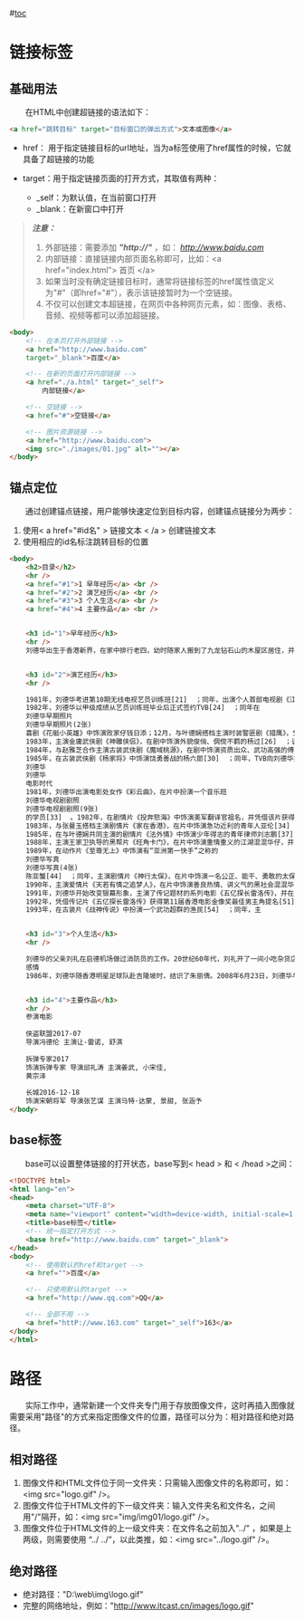 #[toc](链接标签)

# 链接标签
## 基础用法
&emsp;&emsp;在HTML中创建超链接的语法如下：

```html
<a href="跳转目标" target="目标窗口的弹出方式">文本或图像</a>
```

+ href： 用于指定链接目标的url地址，当为a标签使用了href属性的时候，它就具备了超链接的功能

+ target：用于指定链接页面的打开方式，其取值有两种：
  + _self：为默认值，在当前窗口打开
  + _blank：在新窗口中打开

> *__注意：__*
> 1. 外部链接：需要添加 *__"http://"__* ，如： *http://www.baidu.com*
> 2. 内部链接：直接链接内部页面名称即可，比如：&lt;a href="index.html"&gt; 首页 &lt;/a&gt;
> 3. 如果当时没有确定链接目标时，通常将链接标签的href属性值定义为"#"（即href="#"），表示该链接暂时为一个空链接。
> 4. 不仅可以创建文本超链接，在网页中各种网页元素，如：图像、表格、音频、视频等都可以添加超链接。

```html
<body>
    <!-- 在本页打开外部链接 -->
    <a href="http://www.baidu.com"
    target="_blank">百度</a>

    <!-- 在新的页面打开内部链接 -->
    <a href="./a.html" target="_self">
        内部链接</a>

    <!-- 空链接 -->
    <a href="#">空链接</a>

    <!-- 图片资源链接 -->
    <a href="http://www.baidu.com">
    <img src="./images/01.jpg" alt=""></a>
</body>
```

## 锚点定位
&emsp;&emsp;通过创建锚点链接，用户能够快速定位到目标内容，创建锚点链接分为两步：

1. 使用&lt; a href="#id名" &gt; 链接文本 &lt; /a &gt; 创建链接文本
2. 使用相应的id名标注跳转目标的位置

```html
<body>
    <h2>目录</h2>
    <hr />
    <a href="#1">1 早年经历</a> <br />
    <a href="#2">2 演艺经历</a> <br />
    <a href="#3">3 个人生活</a> <br />
    <a href="#4">4 主要作品</a> <br />


    <h3 id="1">早年经历</h3>
    <hr />
    刘德华出生于香港新界，在家中排行老四，幼时随家人搬到了九龙钻石山的木屋区居住，并和姐弟一起帮助家里打理卖稀饭的生意[17]  。1973年，刘德华随家人搬入香港蓝田邨第15座14楼[18]  。刘德华从黄大仙天主教小学毕业后升读可立中学[19]  。在可立中学读书期间，刘德华积极参加校内学校剧社的表演，在老师杜国威的指导下学习戏剧方面的知识。此外，他还参与包括编剧在内的幕后制作。刘德华在中五会考获得1B3D2E（中文读本A）的成绩。中六上学期后，他到香港电视广播有限公司的艺员训练班受训，从而开始了演艺之路[20]  。


    <h3 id="2">演艺经历</h3>
    <hr />

    1981年，刘德华考进第10期无线电视艺员训练班[21]  ；同年，出演个人首部电视剧《江湖再见》，在剧中饰演以贩卖妇女为生的小混混阿龙[22]  ；该剧获得美国电视节电视剧特别奖[23]  。
    1982年，刘德华以甲级成绩从艺员训练班毕业后正式签约TVB[24]  ；同年在
    刘德华早期照片
    刘德华早期照片(2张)
    喜剧《花艇小英雄》中饰演败家仔钱日添；12月，与叶德娴搭档主演时装警匪剧《猎鹰》，凭借卧底警察江大伟一角获得关注[25]  。
    1983年，主演金庸武侠剧《神雕侠侣》，在剧中饰演外貌俊俏、倜傥不羁的杨过[26]  ；该剧在香港播出后取得62点的收视纪录；同年，与黄日华、梁朝伟、苗侨伟、汤镇业组成“无线五虎将”[27]  。
    1984年，与赵雅芝合作主演古装武侠剧《魔域桃源》，在剧中饰演资质出众、武功高强的傅青云[28]  ；同年，与梁朝伟共同主演金庸武侠剧《鹿鼎记》，在剧中饰演英明果断的康熙[29]  。
    1985年，在古装武侠剧《杨家将》中饰演饶勇善战的杨六郎[30]  ；同年，TVB向刘德华提出加签五年的合约，刘德华因拒绝而被TVB雪藏400天[31-32]  。1986年，在邵逸夫的调解下，刘德华与TVB和解并签下合约；同年，主演古装剧《真命天子》。1988年，在出演了武侠剧《天狼劫》后，刘德华将演艺事业的重心转向影坛[32]  。
    刘德华
    刘德华
    电影时代
    1981年，刘德华出演电影处女作《彩云曲》，在片中扮演一个音乐班
    刘德华电视剧剧照
    刘德华电视剧剧照(9张)
    的学员[33]  。1982年，在剧情片《投奔怒海》中饰演美军翻译官祖名，并凭借该片获得第2届香港电影金像奖最佳新演员提名[33]  。
    1983年，与张曼玉搭档主演剧情片《家在香港》，在片中饰演急功近利的青年人亚伦[34]  ；同年，主演动作片《毁灭号地车》，在片中与一个越南少女演绎了一段爱情故事[35]  。1984年，在爱情片《停不了的爱》中饰演富家公子Eric[36]  。
    1985年，在与叶德娴共同主演的剧情片《法外情》中饰演少年得志的青年律师刘志鹏[37]  。1986年，主演科幻冒险片《魔翡翠》，在片中饰演冒险专家猎鹰一号，这也是他首度出演科幻题材的电影[38]  ；同年，出演喜剧片《最佳福星》，在片中饰演身手矫健的特警组警员蓝保[39]  。1987年，主演警匪片《肝胆相照》，在片中饰演亦正亦邪的犯罪集团成员阿定[40]  。
    1988年，主演王家卫执导的黑帮片《旺角卡门》，在片中饰演重情重义的江湖混混华仔，并凭借该片获得第8届香港电影金像奖最佳男主角奖提名[41]  ；同年，主演警匪片《猎鹰计划》，在片中饰演具有正义感的警员国华[42]  ；此外，他还再度与叶德娴合作，在剧情片《法内情》中与叶德娴饰演绎了一段母子情[43]  。
    1989年，在动作片《至尊无上》中饰演有“亚洲第一快手”之称的
    刘德华写真
    刘德华写真(4张)
    陈亚蟹[44]  ；同年，主演剧情片《神行太保》，在片中饰演一名公正、能干、勇敢的太保；此外，他还主演了动作片《人海孤鸿》，在片中饰演没有接受过良好教育的古惑仔沙士[45]  ；12月，与周润发共同主演动作片《赌神》，在片中饰演赌神高进的徒弟刀仔[46]  。
    1990年，主演爱情片《天若有情之追梦人》，在片中饰演善良热情、讲义气的黑社会混混华Dee[47]  ；同年，主演剧情片《至尊计状元才》；12月，与周星驰合作主演赌片《赌侠》，在片中饰演身怀绝技的陈刀仔[48]  。
    1991年，刘德华开始改变银幕形象，主演了传记题材的系列电影《五亿探长雷洛传》，并在片中首次诠释年龄跨度较大的人物，该系列中的两部作品《五亿探长雷洛传I雷老虎》、《五亿探长雷洛传2:父子情仇》在香港的累积票房达到5300万[49]  ；6月，主演犯罪题材的电影《至尊无上Ⅱ之永霸天下》；此外，他还主演了动作片《九一神雕侠侣》，该片是刘德华投资出品的首部电影作品[50]  。
    1992年，凭借传记片《五亿探长雷洛传》获得第11届香港电影金像奖最佳男主角提名[51]  ；8月，与王祖贤、叶德娴合作出演剧情片《庙街十二少》；11月，与林青霞、叶德娴共同主演古装片《绝代双骄》，在片中饰演聪明绝顶的小鱼儿[52]  ；同年，主演爱情片《九二神雕侠侣之痴心情长剑》，在片中饰演痴情大侠情仁[53]  。
    1993年，在古装片《战神传说》中扮演一个武功超群的渔民[54]  ；同年，主


    <h3 id="3">个人生活</h3>
    <hr />

    刘德华的父亲刘礼在启德机场做过消防员的工作。20世纪60年代，刘礼开了一间小吃杂货店以赚钱维持家用。刘德华在家中还有三位姐姐，一位妹妹以及一位弟弟（刘德盛）[158]  。
    感情
    1986年，刘德华随香港明星足球队赴吉隆坡时，结识了朱丽倩。2008年6月23日，刘德华与朱丽倩在美国拉斯维加斯注册结婚[159]  。2012年5月9日，刘德华的妻子朱丽倩生下一个女儿。[160-161]  2016年3月，刘德华的妻子朱丽倩怀上第2胎。[162] 


    <h3 id="4">主要作品</h3>
    <hr />
    参演电影
    
    侠盗联盟2017-07
    导演冯德伦 主演让-雷诺, 舒淇
    
    拆弹专家2017
    饰演拆弹专家 导演邱礼涛 主演姜武, 小宋佳,
    黄宗泽
    
    长城2016-12-18
    饰演宋朝将军 导演张艺谋 主演马特·达蒙, 景甜, 张涵予
</body>
```

## base标签
&emsp;&emsp;base可以设置整体链接的打开状态，base写到&lt; head &gt; 和 &lt; /head &gt;之间：

```html
<!DOCTYPE html>
<html lang="en">
<head>
    <meta charset="UTF-8">
    <meta name="viewport" content="width=device-width, initial-scale=1.0">
    <title>base标签</title>
    <!-- 统一指定打开方式 -->
    <base href="http://www.baidu.com" target="_blank">
</head>
<body>
    <!-- 使用默认的href和target -->
    <a href="">百度</a>

    <!-- 只使用默认的target -->
    <a href="http://www.qq.com">QQ</a>

    <!-- 全部不用 -->
    <a href="httP://www.163.com" target="_self">163</a>
</body>
</html>
```

# 路径
&emsp;&emsp;实际工作中，通常新建一个文件夹专门用于存放图像文件，这时再插入图像就需要采用"路径"的方式来指定图像文件的位置，路径可以分为：相对路径和绝对路径。

## 相对路径

1. 图像文件和HTML文件位于同一文件夹：只需输入图像文件的名称即可，如：&lt;img src="logo.gif" /&gt;。
2. 图像文件位于HTML文件的下一级文件夹：输入文件夹名和文件名，之间用"/"隔开，如：&lt;img src="img/img01/logo.gif" /&gt;。
3. 图像文件位于HTML文件的上一级文件夹：在文件名之前加入"../" ，如果是上两级，则需要使用 “../ ../”，以此类推，如：&lt;img src="../logo.gif" /&gt;。

## 绝对路径

+ 绝对路径："D:\web\img\logo.gif"
+ 完整的网络地址，例如："http://www.itcast.cn/images/logo.gif"